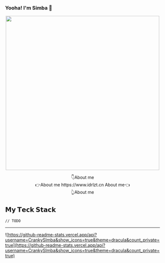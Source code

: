### Yooha! I'm Simba 👋

<p>
  <p align="center">
    <a
      href="https://i.loli.net/2020/12/31/TPQqorCyO3uvnX4.jpg"   
      target="__blank"
    >
      <img 
        src="https://i.loli.net/2020/12/31/TPQqorCyO3uvnX4.jpg" 
        width="500"
      />
    </a>
  </p>
  
  <p align="center">
    👇About me <br />
  👉About me   https://www.idrlzt.cn About me👈 <br />
    👆About me
  </p>
  
</p>


## 𝗠𝘆 𝗧𝗲𝗰𝗸 𝗦𝘁𝗮𝗰𝗸

`// TODO`

 ---
![https://github-readme-stats.vercel.app/api?username=CrankySImba&show_icons=true&theme=dracula&count_private=true](https://github-readme-stats.vercel.app/api?username=CrankySImba&show_icons=true&theme=dracula&count_private=true)

<!--
**CrankySimba/CrankySimba** is a ✨ _special_ ✨ repository because its `README.md` (this file) appears on your GitHub profile.

Here are some ideas to get you started:

- 🔭 I’m currently working on ...
- 🌱 I’m currently learning ...
- 👯 I’m looking to collaborate on ...
- 🤔 I’m looking for help with ...
- 💬 Ask me about ...
- 📫 How to reach me: ...
- 😄 Pronouns: ...
- ⚡ Fun fact: ...
-->
